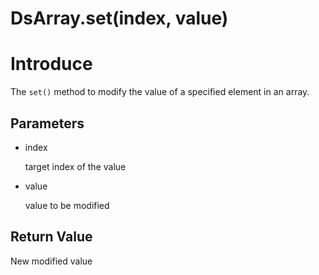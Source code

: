 # DsArray.set(index, value)

# Introduce

The `set()` method to modify the value of a specified element in an array.

## Parameters

- index

  target index of the value

- value

  value to be modified

## Return Value

New modified value
